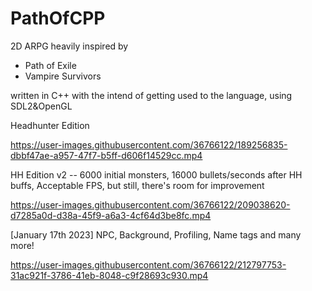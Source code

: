 # PathOfCPP
2D ARPG heavily inspired by
- Path of Exile
- Vampire Survivors

written in C++ with the intend of getting used to the language, using SDL2&amp;OpenGL


Headhunter Edition

https://user-images.githubusercontent.com/36766122/189256835-dbbf47ae-a957-47f7-b5ff-d606f14529cc.mp4

HH Edition v2 -- 6000 initial monsters, 16000 bullets/seconds after HH buffs, Acceptable FPS, but still, there's room for improvement

https://user-images.githubusercontent.com/36766122/209038620-d7285a0d-d38a-45f9-a6a3-4cf64d3be8fc.mp4

[January 17th 2023] NPC, Background, Profiling, Name tags and many more!

https://user-images.githubusercontent.com/36766122/212797753-31ac921f-3786-41eb-8048-c9f28693c930.mp4

